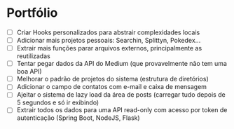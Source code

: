 # Portfólio

- [ ] Criar Hooks personalizados para abstrair complexidades locais
- [ ] Adicionar mais projetos pessoais: Searchin, Splittyn, Pokedex...
- [ ] Extrair mais funções parar arquivos externos, principalmente as reutilizadas
- [ ] Tentar pegar dados da API do Medium (que provavelmente não tem uma boa API)
- [ ] Melhorar o padrão de projetos do sistema (estrutura de diretórios)
- [ ] Adicionar o campo de contatos com e-mail e caixa de mensagem
- [ ] Ajeitar o sistema de lazy load da área de posts (carregar tudo depois de 5 segundos e só ir exibindo)
- [ ] Extrair todos os dados para uma API read-only com acesso por token de autenticação (Spring Boot, NodeJS, Flask)